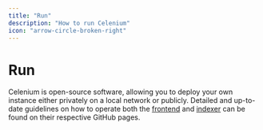 ```yaml
---
title: "Run"
description: "How to run Celenium"
icon: "arrow-circle-broken-right"
---
```


# Run

Celenium is open-source software, allowing you to deploy your own instance either privately on a local network or publicly. Detailed and up-to-date guidelines on how to operate both the [frontend](https://github.com/celenium-io/celenium-interface?tab=readme-ov-file#local-setup) and [indexer](https://github.com/celenium-io/celestia-indexer?tab=readme-ov-file#run) can be found on their respective GitHub pages.
